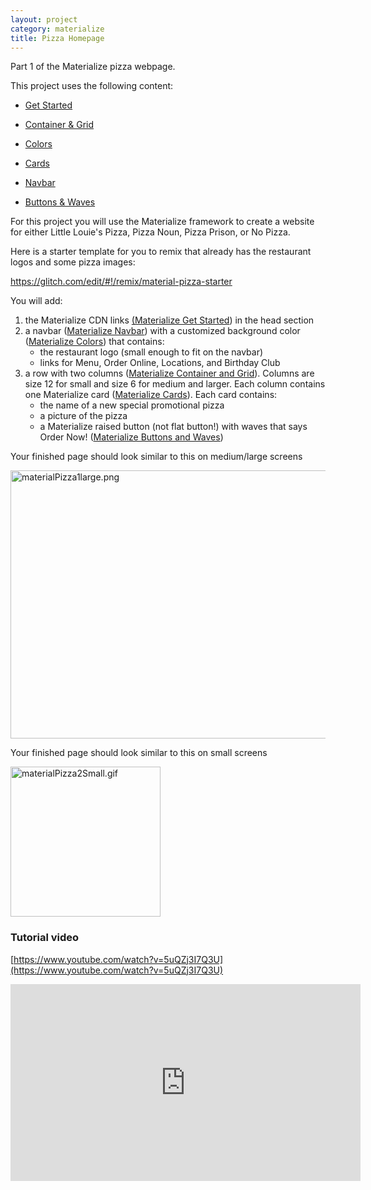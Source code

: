 ```yaml
---
layout: project
category: materialize
title: Pizza Homepage
---
```


Part 1 of the Materialize pizza webpage.


This project uses the following content:

- [Get Started](/wdarchive/materialize/materialize-get-started/)

- [Container & Grid](/wdarchive/materialize/materialize-container-and-grid/)

- [Colors](/wdarchive/materialize/materialize-colors/)

- [Cards](/wdarchive/materialize/materialize-cards/)

- [Navbar](/wdarchive/materialize/materialize-navbar/)

- [Buttons & Waves](/wdarchive/materialize/materialize-buttons-and-waves/)


<p>For this project you will use the Materialize framework to create a website for either Little Louie's Pizza, Pizza Noun, Pizza Prison, or No Pizza.</p>
<p>Here is a starter template for you to remix that already has the restaurant logos and some pizza images:</p>
<p><a href="https://glitch.com/edit/#!/remix/material-pizza-starter">https://glitch.com/edit/#!/remix/material-pizza-starter</a></p>
<p>You will add:</p>
<ol>
<li>the Materialize CDN links <a title="Materialize Get Started" href="/wdarchive/materialize/materialize-get-started" data-api-endpoint="https://hilliard.instructure.com/api/v1/courses/31582/pages/materialize-get-started" data-api-returntype="Page">(Materialize Get Started</a>) in the head section</li>
<li>a navbar (<a title="Materialize Navbar" href="/wdarchive/materialize/materialize-navbar" data-api-endpoint="https://hilliard.instructure.com/api/v1/courses/31582/pages/materialize-navbar" data-api-returntype="Page">Materialize Navbar</a>) with a customized background color (<a title="Materialize Colors" href="/wdarchive/materialize/materialize-colors" data-api-endpoint="https://hilliard.instructure.com/api/v1/courses/31582/pages/materialize-colors" data-api-returntype="Page">Materialize Colors</a>) that contains:
<ul>
<li>the restaurant logo (small enough to fit on the navbar)</li>
<li>links for Menu, Order Online, Locations, and Birthday Club</li>
</ul>
</li>
<li>a row with two columns (<a title="Materialize Container and Grid" href="/wdarchive/materialize/materialize-container-and-grid" data-api-endpoint="https://hilliard.instructure.com/api/v1/courses/31582/pages/materialize-container-and-grid" data-api-returntype="Page">Materialize Container and Grid</a>). Columns are size 12 for small and size 6 for medium and larger. Each column contains one Materialize card (<a title="Materialize Cards" href="/wdarchive/materialize/materialize-cards" data-api-endpoint="https://hilliard.instructure.com/api/v1/courses/31582/pages/materialize-cards" data-api-returntype="Page">Materialize Cards</a>). Each card contains:
<ul>
<li>the name of a new special promotional pizza</li>
<li>a picture of the pizza</li>
<li>a Materialize raised button (not flat button!) with waves that says Order Now! (<a title="Materialize Buttons and Waves" href="/wdarchive/materialize/materialize-buttons-and-waves" data-api-endpoint="https://hilliard.instructure.com/api/v1/courses/31582/pages/materialize-buttons-and-waves" data-api-returntype="Page">Materialize Buttons and Waves</a>)</li>
</ul>
</li>
</ol>
<p>Your finished page should look similar to this on medium/large screens</p>
<p><img src="/wdarchive/materialize/images/materialPizza1large.png" alt="materialPizza1large.png" width="600" height="429" data-api-endpoint="https://hilliard.instructure.com/api/v1/courses/31582/files/11846845" data-api-returntype="File"></p>
<p>Your finished page should look similar to this on small screens</p>
<p><img src="/wdarchive/materialize/images/materialPizza2Small.gif" alt="materialPizza2Small.gif" width="240" data-api-endpoint="https://hilliard.instructure.com/api/v1/courses/31582/files/11847168" data-api-returntype="File"></p>

### Tutorial video

[https://www.youtube.com/watch?v=5uQZj3I7Q3U](https://www.youtube.com/watch?v=5uQZj3I7Q3U)
<iframe width="560" height="315" src="https://www.youtube.com/embed/5uQZj3I7Q3U" frameborder="0" allow="accelerometer; autoplay; encrypted-media; gyroscope; picture-in-picture" allowfullscreen></iframe>
